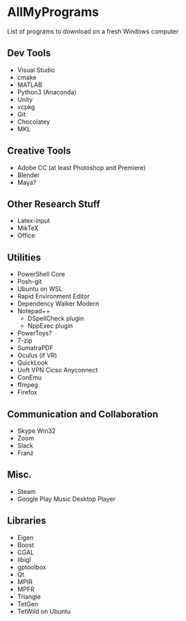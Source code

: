 # AllMyPrograms
List of programs to download on a fresh Windows computer

## Dev Tools
- Visual Studio
- cmake
- MATLAB
- Python3 (Anaconda)
- Unity
- vcpkg
- Git
- Chocolatey
- MKL

## Creative Tools
- Adobe CC (at least Photoshop and Premiere)
- Blender
- Maya?

## Other Research Stuff
- Latex-input
- MikTeX
- Office

## Utilities
- PowerShell Core
- Posh-git
- Ubuntu on WSL
- Rapid Environment Editor
- Dependency Walker Modern
- Notepad++
  - DSpellCheck plugin
  - NppExec plugin
- PowerToys?
- 7-zip
- SumatraPDF
- Oculus (if VR)
- QuickLook
- Uoft VPN Cicso Anyconnect
- ConEmu
- ffmpeg
- Firefox

## Communication and Collaboration
- Skype Win32
- Zoom
- Slack
- Franz

## Misc.
- Steam
- Google Play Music Desktop Player

## Libraries
- Eigen
- Boost
- CGAL
- libigl
- gptoolbox
- Qt
- MPIR
- MPFR
- Triangle
- TetGen
- TetWild on Ubuntu

